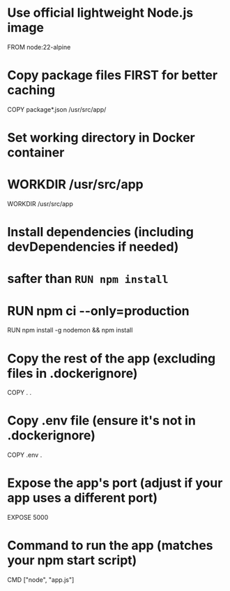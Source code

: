 # Use official lightweight Node.js image
FROM node:22-alpine

# Copy package files FIRST for better caching
COPY package*.json /usr/src/app/

# Set working directory in Docker container
# WORKDIR /usr/src/app
WORKDIR /usr/src/app

# Install dependencies (including devDependencies if needed)
# safter than `RUN npm install`
# RUN npm ci --only=production
RUN npm install -g nodemon && npm install  


# Copy the rest of the app (excluding files in .dockerignore)
COPY . .

# Copy .env file (ensure it's not in .dockerignore)
COPY .env .

# Expose the app's port (adjust if your app uses a different port)
EXPOSE 5000

# Command to run the app (matches your npm start script)
CMD ["node", "app.js"]